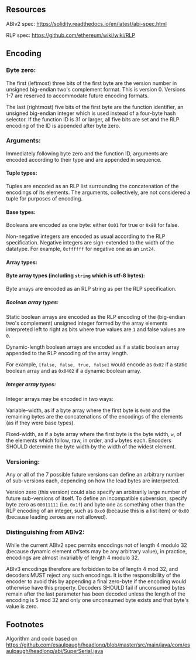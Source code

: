 
## Resources

ABIv2 spec: https://solidity.readthedocs.io/en/latest/abi-spec.html

RLP spec: https://github.com/ethereum/wiki/wiki/RLP

## Encoding

### Byte zero:

The first (leftmost) three bits of the first byte are the version number in unsigned big-endian two's complement format. This is version 0. Versions 1-7 are reserved to accommodate future encoding formats.

The last (rightmost) five bits of the first byte are the function identifier, an unsigned big-endian integer which is used instead of a four-byte hash selector. If the function ID is 31 or larger, all five bits are set and the RLP encoding of the ID is appended after byte zero.

### Arguments:

Immediately following byte zero and the function ID, arguments are encoded according to their type and are appended in sequence.

#### Tuple types:

Tuples are encoded as an RLP list surrounding the concatenation of the encodings of its elements. The arguments, collectively, are not considered a tuple for purposes of encoding.

#### Base types:

Booleans are encoded as one byte: either `0x01` for true or `0x80` for false.

Non-negative integers are encoded as usual according to the RLP specification. Negative integers are sign-extended to the width of the datatype. For example, `0xffffff` for negative one as an `int24`.

#### Array types:

#### Byte array types (including `string` which is utf-8 bytes):

Byte arrays are encoded as an RLP string as per the RLP specification.

##### Boolean array types:

Static boolean arrays are encoded as the RLP encoding of the (big-endian two's complement) unsigned integer formed by the array elements interpreted left to right as bits where true values are `1` and false values are `0`.

Dynamic-length boolean arrays are encoded as if a static boolean array appended to the RLP encoding of the array length.

For example, `[false, false, true, false]` would encode as `0x02` if a static boolean array and as `0x0402` if a dynamic boolean array.

##### Integer array types:

Integer arrays may be encoded in two ways:

Variable-width, as if a byte array where the first byte is `0x00` and the remaining bytes are the concatenations of the encodings of the elements (as if they were base types).

Fixed-width, as if a byte array where the first byte is the byte width, `w`, of the elements which follow, raw, in order, and `w` bytes each. Encoders SHOULD determine the byte width by the width of the widest element.

### Versioning:

Any or all of the 7 possible future versions can define an arbitrary number of sub-versions each, depending on how the lead bytes are interpreted.

Version zero (this version) could also specify an arbitrarily large number of future sub-versions of itself. To define an incompatible subversion, specify byte zero as `00011111` (i.e. `0x1f`) and byte one as something other than the RLP encoding of an integer, such as `0xc0` (because this is a list item) or `0x00` (because leading zeroes are not allowed).

### Distinguishing from ABIv2:

While the current ABIv2 spec permits encodings not of length 4 modulo 32 (because dynamic element offsets may be any arbitrary value), in practice, encodings are almost invariably of length 4 modulo 32.

ABIv3 encodings therefore are forbidden to be of length 4 mod 32, and decoders MUST reject any such encodings. It is the responsibility of the encoder to avoid this by appending a final zero-byte if the encoding would otherwise have this property. Decoders SHOULD fail if unconsumed bytes remain after the last parameter has been decoded unless the length of the encoding is 5 mod 32 and only one unconsumed byte exists and that byte's value is zero.

## Footnotes

Algorithm and code based on https://github.com/esaulpaugh/headlong/blob/master/src/main/java/com/esaulpaugh/headlong/abi/SuperSerial.java